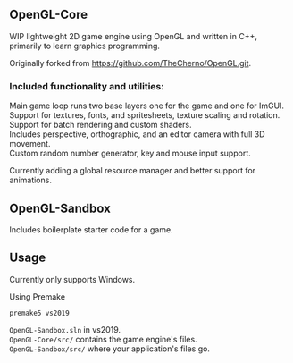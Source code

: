 ## OpenGL-Core
WIP lightweight 2D game engine using OpenGL and written in C++, primarily to learn graphics programming.  

Originally forked from https://github.com/TheCherno/OpenGL.git.  

### Included functionality and utilities:  

Main game loop runs two base layers one for the game and one for ImGUI.  
Support for textures, fonts, and spritesheets, texture scaling and rotation.  
Support for batch rendering and custom shaders.  
Includes perspective, orthographic, and an editor camera with full 3D movement.  
Custom random number generator, key and mouse input support.  

Currently adding a global resource manager and better support for animations.  

## OpenGL-Sandbox
Includes boilerplate starter code for a game.

## Usage
Currently only supports Windows.

Using Premake
```
premake5 vs2019
```
`OpenGL-Sandbox.sln` in vs2019.  
`OpenGL-Core/src/` contains the game engine's files.  
`OpenGL-Sandbox/src/` where your application's files go.

